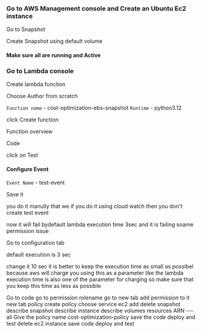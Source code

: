 ### Go to AWS Management console and Create an Ubuntu Ec2 instance

Go to Snapshot

Create Snapshot using default volume

#### Make sure all are running and Active

### Go to Lambda console

Create lambda function

Choose Author from scratch

`Function name` - cost-optimization-ebs-snapshot
`Runtime` - python3.12

click Create function

Function overview 

Code

click on Test

#### Configure Event

`Event Name` - test-event

Save it

you do it manully that we if you do it using cloud watch then you don't create test event

now it will fail bydefault lambda execution time 3sec and it is failing soame permission issue

Go to configuration tab

default execution is 3 sec

change it 10 sec
it is better to keep the execution time as small as possibel because aws will charge you using this as a parameter like the lambda execution time is also one of the parameter for charging so make sure that you keep this time as less as possible

Go to code 
go to permission 
rolename go to new tab
add permission to it
new tab
policy
create policy
choose service 
ec2
add
delete snapshot
describe snapshot
describe instance 
describe volumes
resources ARN --- all
Give the policy name
cost-optimization-policy
save the code deploy and test
delete ec2 instance
save code deploy and test

